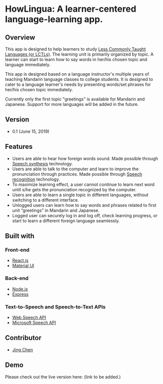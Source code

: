 # HowLingua: A learner-centered language-learning app.  

## Overview
This app is designed to help learners to study [Less Commonly Taught Languages (or LCTLs)](https://en.wikipedia.org/wiki/Less_Commonly_Taught_Languages). The learning unit is primarily organized by topic. A learner can start to learn how to say words in her/his chosen topic and language immediately. 

This app is designed based on a language instructor's multiple years of teaching Mandarin language classes to college students. It is designed to cater to a language learner's needs by presenting words/set phrases for her/his chosen topic immediately.  

Currently only the first topic "greetings" is available for Mandarin and Japanese. Support for more languages will be added in the future.

## Version
- 0.1 (June 15, 2019)

## Features
- Users are able to hear how foreign words sound. Made possible through [Speech synthesis](https://en.wikipedia.org/wiki/Speech_synthesis) technology.
- Users are able to talk to the computer and learn to improve the pronunciation through practices. Made possible through [Speech recognition](https://en.wikipedia.org/wiki/Speech_recognition) technology.
- To maximize learning effect, a user cannot continue to learn next word until s/he gets the pronunciation recognized by the computer.
- Users are able to learn a single topic in different languages, without switching to a different interface.
- Unlogged users can learn how to say words and phrases related to first unit “greetings” in Mandarin and Japanese.
- Logged user can securely log in and log off, check learning progress, or start to learn a different foreign language  seamlessly.

## Built with
 
### Front-end
- [React.js](https://reactjs.org/) 
- [Material UI](https://material-ui.com)

### Back-end
- [Node.js](https://nodejs.org/en/)
- [Express](https://expressjs.com/)

### Text-to-Speech and Speech-to-Text APIs
- [Web Speech API](https://developer.mozilla.org/en-US/docs/Web/API/Web_Speech_API)
- [Microsoft Speech API](https://azure.microsoft.com/en-us/services/cognitive-services/directory/speech/)

## Contributor
- [Jing Chen](https://github.com/jcjc2019)

## Demo
Please check out the live version here: (link to be added.)

